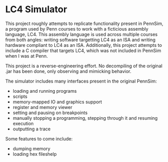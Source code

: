# LC4 Simulator

This project roughly attempts to replicate functionality present in PennSim, a program used by Penn courses to work with a ficticious assembly language, LC4.
This assembly language is used across multiple courses from both angles: writing software targetting LC4 as an ISA and writing hardware compliant to LC4 as an ISA.
Additionally, this project attempts to include a C compiler that targets LC4, which was not included in PennSim when I was at Penn.

This project is a reverse-engineering effort. No decompiling of the original .jar has been done, only observing and mimicking behavior.

The simulator includes many interfaces present in the original PennSim:
- loading and running programs
- scripts
- memory-mapped IO and graphics support
- register and memory viewer
- setting and pausing on breakpoints
- manually stopping a programming, stepping through it and resuming execution
- outputting a trace

Some features to come include:
- dumping memory
- loading hex fileshelp
